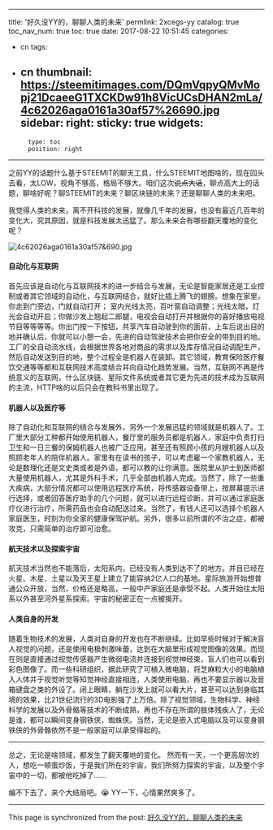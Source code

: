 
---
title: '好久没YY的，聊聊人类的未来'
permlink: 2xcegs-yy
catalog: true
toc_nav_num: true
toc: true
date: 2017-08-22 10:51:45
categories:
- cn
tags:
- cn
thumbnail: https://steemitimages.com/DQmVqpyQMvMopj21DcaeeG1TXCKDw91h8VicUCsDHAN2mLa/4c62026aga0161a30af57%26690.jpg
sidebar:
    right:
        sticky: true
widgets:
    -
        type: toc
        position: right
---


之前YY的话题什么基于STEEMIT的聊天工具，什么STEEMIT地图啥的，现在回头去看，太LOW，视角不够高，格局不够大。咱们这次~~说点大话~~，聊点高大上的话题，聊啥好呢？聊STEEMIT的未来？聊区块链的未来？还是聊聊人类的未来吧。


我觉得人类的未来，离不开科技的发展，就像几千年的发展，也没有最近几百年的变化大，究其原因，就是科技发展太迅猛了。那么未来会有哪些翻天覆地的变化呢？

![4c62026aga0161a30af57&690.jpg](https://steemitimages.com/DQmVqpyQMvMopj21DcaeeG1TXCKDw91h8VicUCsDHAN2mLa/4c62026aga0161a30af57%26690.jpg)

####  自动化与互联网

首先应该是自动化与互联网技术的进一步结合与发展，无论是智能家居还是工业控制或者其它领域的自动化，与互联网结合，就好比插上腾飞的翅膀。想象在家里，你走到门旁边，门就自动打开； 室内光线太亮，百叶窗自动调整；光线太暗，灯光会自动开启；你做沙发上翘起二郎腿，电视会自动打开并根据你的喜好播放电视节目等等等等。你出门按一下按钮，共享汽车自动驶到你的面前，上车后说出目的地并确认后，你就可以小憩一会，先进的自动驾驶技术会把你安全的带到目的地。工厂的全自动流水线，会根据世界各地对商品的需求以及库存情况自动调配生产，然后自动发送到目的地，整个过程全是机器人在装卸。其它领域，教育保险医疗餐饮交通等等都和互联网技术高度结合并向自动化趋势发展。当然，互联网不再是传统意义的互联网，什么区块链、星际文件系统或者其它更为先进的技术成为互联网的主流，HTTP啥的以后只会在教科书里出现了。

#### 机器人以及医疗等
除了自动化和互联网的结合与发展外，另外一个发展迅猛的领域就是机器人了。工厂里大部分工种都开始使用机器人，餐厅里的服务员都是机器人，家庭中负责打扫卫生和一日三餐的保姆机器人也被广泛应用。甚至还有照顾小孩的月嫂机器人以及照顾老年人的陪伴机器人。家里有在读书的孩子，可以考虑雇一个家教机器人，无论是数理化还是文史类或者是外语，都可以教的让你满意。医院里从护士到医师都大量使用机器人，尤其是外科手术，几乎全部由机器人完成。当然了，除了一些重大疾病，大部分情况都可以使用远程医疗系统，将传感器设备带上，按屏幕提示进行选择，或者回答医疗助手的几个问题，就可以进行远程诊断，并可以通过家庭医疗仪进行治疗，所需药品也会自动配送过来。当然了，有钱人还可以选择个机器人家庭医生，时刻为你全家的健康保驾护航。另外，很多以前所谓的不治之症，都被攻克，只需简单的治疗即可治愈。

#### 航天技术以及探索宇宙

航天技术当然也不能落后，太阳系内，已经没有人类到达不了的地方。并且已经在火星、木星、土星以及天王星上建立了能容纳2亿人口的基地。星际旅游开始想普通公众开放，当然，价格还是略高，一般中产家庭还是承受不起。人类开始往太阳系以外甚至河外星系探索。宇宙的秘密正在一点被揭开。


#### 人类自身的开发

随着生物技术的发展，人类对自身的开发也在不断继续。比如早些时候对于解决盲人视觉的问题，还是使用电极刺激味蕾，达到在大脑里形成视觉图像的效果。而现在则是直接通过视觉传感器产生微弱电流并连接到视觉神经束，盲人们也可以看到彩色图像了。而一些科研组织，据此研究了可植入微电脑，将芝麻粒大小的电脑植入人体并于视觉听觉等知觉神经直接相连，人类使用电脑，再也不要显示器以及音箱键盘之类的外设了。闭上眼睛，躺在沙发上就可以看大片，甚至可以达到身临其境的效果，比21世纪流行的3D电影强了上万倍。除了视觉领域，生物科学、神经科学的发展以及外骨骼等技术的不断成熟，再也不存在所谓的肢体残疾人了，无论是谁，都可以瞬间变身钢铁侠，蜘蛛侠。当然，无论是嵌入式电脑以及可以变身钢铁侠的外骨骼依然不是一般家庭可以承受得起的。


---

总之，无论是啥领域，都发生了翻天覆地的变化。
然而有一天，一个更高层次的人，想吃一顿蛋炒饭，于是我们所在的宇宙，我们所努力探索的宇宙，以及整个宇宙中的一切，都被他吃掉了......

编不下去了，来个大结局吧。😭 YY一下，心情果然爽多了。

- - -

This page is synchronized from the post: [好久没YY的，聊聊人类的未来](https://steemit.com/@oflyhigh/2xcegs-yy)
